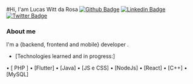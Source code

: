 #Hi, I'am Lucas Witt da Rosa
[![Github Badge](https://img.shields.io/badge/-Github-000?style=flat-square&logo=Github&logoColor=white&link=https://github.com/LucasWDR)](https://github.com/LucasWDR)
[![Linkedin Badge](https://img.shields.io/badge/-LinkedIn-blue?style=flat-square&logo=Linkedin&logoColor=white&link=https://www.linkedin.com/in/lucas-witt-da-rosa-9742741a0/)](https://www.linkedin.com/in/lucas-witt-da-rosa-9742741a0/)
[![Twitter Badge](https://img.shields.io/badge/-Twitter-1ca0f1?style=flat-square&labelColor=1ca0f1&logo=twitter&logoColor=white&link=https://twitter.com/fagnerpsantos)](https://twitter.com/Lucas_wdr)


### About me
I'm a {backend, frontend and mobile} developer .

- [Technologies learned and in progress:]

• [ PHP ]
• [Flutter]
• [Java]
• [JS e CSS]
• [NodeJs]
• [React]
• [C++]
• [MySQL]

